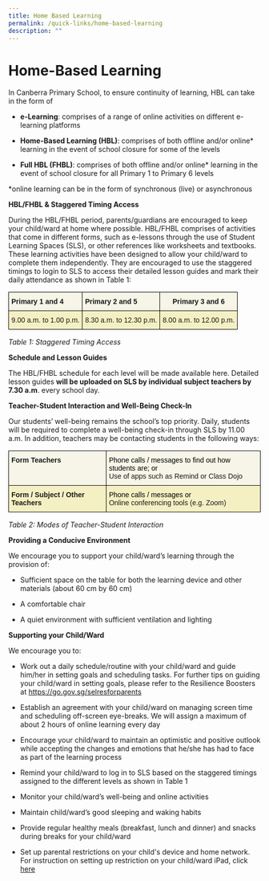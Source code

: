 ```yaml
---
title: Home Based Learning
permalink: /quick-links/home-based-learning
description: ""
---
```

# Home-Based Learning
In Canberra Primary School, to ensure continuity of learning, HBL can take in the form of

*  **e-Learning**: comprises of a range of online activities on different e-learning platforms

*  **Home-Based Learning (HBL)**: comprises of both offline and/or online* learning in the event of school closure for some of the levels 

* **Full HBL (FHBL)**: comprises of both offline and/or online* learning in the event of school closure for all Primary 1 to Primary 6 levels

*online learning can be in the form of synchronous (live) or asynchronous

**HBL/FHBL & Staggered Timing Access**

During the HBL/FHBL period, parents/guardians are encouraged to keep your child/ward at home where possible. HBL/FHBL comprises of activities that come in different forms, such as e-lessons through the use of Student Learning Spaces (SLS), or other references like worksheets and textbooks. These learning activities have been designed to allow your child/ward to complete them independently. They are encouraged to use the staggered timings to login to SLS to access their detailed lesson guides and mark their daily attendance as shown in Table 1:

<style type="text/css">
.tg  {border-collapse:collapse;border-spacing:0;}
.tg td{border-color:black;border-style:solid;border-width:1px;font-family:Arial, sans-serif;font-size:14px;
  overflow:hidden;padding:10px 5px;word-break:normal;}
.tg th{border-color:black;border-style:solid;border-width:1px;font-family:Arial, sans-serif;font-size:14px;
  font-weight:normal;overflow:hidden;padding:10px 5px;word-break:normal;}
.tg .tg-a0y3{background-color:#F5F0C3;text-align:left;vertical-align:top}
.tg .tg-w350{background-color:#F6F5E7;font-weight:bold;text-align:center;vertical-align:top}
.tg .tg-ukb2{background-color:#F6F5E7;font-weight:bold;text-align:left;vertical-align:top}
</style>
<table class="tg">
<thead>
  <tr>
    <th class="tg-ukb2">Primary 1 and 4</th>
    <th class="tg-ukb2">Primary 2 and 5</th>
    <th class="tg-w350">Primary 3 and 6</th>
  </tr>
</thead>
<tbody>
  <tr>
    <td class="tg-a0y3">9.00 a.m. to 1.00 p.m.</td>
    <td class="tg-a0y3">8.30 a.m. to 12.30 p.m.</td>
    <td class="tg-a0y3">8.00 a.m. to 12.00 p.m.</td>
  </tr>
</tbody>
</table>

*Table 1: Staggered Timing Access*

**Schedule and Lesson Guides**

The HBL/FHBL schedule for each level will be made available here. Detailed lesson guides **will be uploaded on SLS by individual subject teachers by 7.30 a.m**. every school day.

**Teacher-Student Interaction and Well-Being Check-In**

Our students’ well-being remains the school’s top priority. Daily, students will be required to complete a well-being check-in through SLS by 11.00 a.m. In addition, teachers may be contacting students in the following ways:

<style type="text/css">
.tg  {border-collapse:collapse;border-spacing:0;}
.tg td{border-color:black;border-style:solid;border-width:1px;font-family:Arial, sans-serif;font-size:14px;
  overflow:hidden;padding:10px 5px;word-break:normal;}
.tg th{border-color:black;border-style:solid;border-width:1px;font-family:Arial, sans-serif;font-size:14px;
  font-weight:normal;overflow:hidden;padding:10px 5px;word-break:normal;}
.tg .tg-0zb7{background-color:#F6F5E7;text-align:left;vertical-align:top}
.tg .tg-a0y3{background-color:#F5F0C3;text-align:left;vertical-align:top}
.tg .tg-ukb2{background-color:#F6F5E7;font-weight:bold;text-align:left;vertical-align:top}
.tg .tg-lio6{background-color:#F5F0C3;font-weight:bold;text-align:left;vertical-align:top}
</style>
<table class="tg">
<thead>
  <tr>
    <th class="tg-ukb2">Form Teachers</th>
    <th class="tg-0zb7"><span style="color:#000">Phone calls / messages to find out how students are; or</span><br>Use of apps such as Remind or Class Dojo</th>
  </tr>
</thead>
<tbody>
  <tr>
    <td class="tg-lio6">Form / Subject / Other Teachers</td>
    <td class="tg-a0y3"><span style="color:#000">Phone calls / messages or</span><br>Online conferencing tools (e.g. Zoom)</td>
  </tr>
</tbody>
</table>

*Table 2: Modes of Teacher-Student Interaction*

**Providing a Conducive Environment**

We encourage you to support your child/ward’s learning through the provision of:

* Sufficient space on the table for both the learning device and other materials (about 60 cm by 60 cm)

* A comfortable chair

* A quiet environment with sufficient ventilation and lighting

**Supporting your Child/Ward**

We encourage you to:

*  Work out a daily schedule/routine with your child/ward and guide him/her in setting goals and scheduling tasks. For further tips on            guiding your child/ward in setting goals, please refer to the Resilience Boosters at https://go.gov.sg/selresforparents

* Establish an agreement with your child/ward on managing screen time and scheduling off-screen eye-breaks. We will assign a maximum of about 2 hours of online learning every day

* Encourage your child/ward to maintain an optimistic and positive outlook while accepting the changes and emotions that he/she has had to face as part of the learning process

* Remind your child/ward to log in to SLS based on the staggered timings assigned to the different levels as shown in Table 1

* Monitor your child/ward’s well-being and online activities

*  Maintain child/ward’s good sleeping and waking habits

* Provide regular healthy meals (breakfast, lunch and dinner) and snacks during breaks for your child/ward

* Set up parental restrictions on your child's device and home network. For instruction on setting up restriction on your child/ward iPad, click [here](https://support.apple.com/en-us/HT201304)